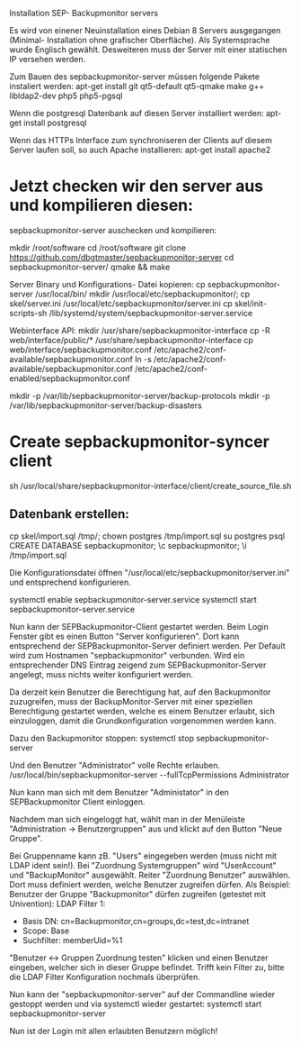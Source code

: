 ﻿Installation SEP- Backupmonitor servers

Es wird von einener Neuinstallation eines Debian 8 Servers ausgegangen (Minimal- Installation ohne grafischer Oberfläche). Als Systemsprache wurde Englisch gewählt. 
Desweiteren muss der Server mit einer statischen IP versehen werden.

Zum Bauen des sepbackupmonitor-server müssen folgende Pakete instaliert werden:
apt-get install git qt5-default qt5-qmake make g++ libldap2-dev php5 php5-pgsql

Wenn die postgresql Datenbank auf diesen Server installiert werden:
apt-get install postgresql

Wenn das HTTPs Interface zum synchroniseren der Clients auf diesem Server laufen soll, so auch Apache installieren:
apt-get install apache2

Jetzt checken wir den server aus und kompilieren diesen:
=======
sepbackupmonitor-server auschecken und kompilieren:

mkdir /root/software
cd /root/software
git clone https://github.com/dbgtmaster/sepbackupmonitor-server
cd sepbackupmonitor-server/
qmake && make

Server Binary und Konfigurations- Datei kopieren:
cp sepbackupmonitor-server /usr/local/bin/
mkdir /usr/local/etc/sepbackupmonitor/;
cp skel/server.ini /usr/local/etc/sepbackupmonitor/server.ini
cp skel/init-scripts-sh /lib/systemd/system/sepbackupmonitor-server.service

Webinterface API:
mkdir /usr/share/sepbackupmonitor-interface
cp -R web/interface/public/* /usr/share/sepbackupmonitor-interface
cp web/interface/sepbackupmonitor.conf /etc/apache2/conf-available/sepbackupmonitor.conf
ln -s /etc/apache2/conf-available/sepbackupmonitor.conf /etc/apache2/conf-enabled/sepbackupmonitor.conf

mkdir -p /var/lib/sepbackupmonitor-server/backup-protocols
mkdir -p /var/lib/sepbackupmonitor-server/backup-disasters

# Create sepbackupmonitor-syncer client
sh /usr/local/share/sepbackupmonitor-interface/client/create_source_file.sh

## Datenbank erstellen:
cp skel/import.sql /tmp/;
chown postgres /tmp/import.sql
su postgres
psql
CREATE DATABASE sepbackupmonitor;
\c sepbackupmonitor;
\i /tmp/import.sql

Die Konfigurationsdatei öffnen "/usr/local/etc/sepbackupmonitor/server.ini" und entsprechend konfigurieren.

systemctl enable sepbackupmonitor-server.service
systemctl start sepbackupmonitor-server.service

Nun kann der SEPBackupmonitor-Client gestartet werden.
Beim Login Fenster gibt es einen Button "Server konfigurieren". Dort kann entsprechend der SEPBackupmonitor-Server definiert werden. Per Default wird zum Hostnamen "sepbackupmonitor" verbunden. Wird ein entsprechender DNS Eintrag zeigend zum SEPBackupmonitor-Server angelegt, muss nichts weiter konfiguriert werden.

Da derzeit kein Benutzer die Berechtigung hat, auf den Backupmonitor zuzugreifen, muss der BackupMonitor-Server mit einer speziellen Berechtigung gestartet werden, welche es einem Benutzer erlaubt, sich einzuloggen, damit die Grundkonfiguration vorgenommen werden kann.

Dazu den Backupmonitor stoppen:
systemctl stop sepbackupmonitor-server

Und den Benutzer "Administrator" volle Rechte erlauben.
/usr/local/bin/sepbackupmonitor-server --fullTcpPermissions Administrator

Nun kann man sich mit dem Benutzer "Administator" in den SEPBackupmonitor Client einloggen.

Nachdem man sich eingeloggt hat, wählt man in der Menüleiste "Administration -> Benutzergruppen" aus und klickt auf den Button "Neue Gruppe".

Bei Gruppenname kann zB. "Users" eingegeben werden (muss nicht mit LDAP ident sein!).
Bei "Zuordnung Systemgruppen" wird "UserAccount" und "BackupMonitor" ausgewählt.
Reiter "Zuordnung Benutzer" auswählen. Dort muss definiert werden, welche Benutzer zugreifen dürfen.
Als Beispiel:
Benutzer der Gruppe "Backupmonitor" dürfen zugreifen (getestet mit Univention):
LDAP Filter 1:
- Basis DN: cn=Backupmonitor,cn=groups,dc=test,dc=intranet
- Scope: Base
- Suchfilter: memberUid=%1

"Benutzer <-> Gruppen Zuordnung testen" klicken und einen Benutzer eingeben, welcher sich in dieser Gruppe befindet. Trifft kein Filter zu, bitte die LDAP Filter Konfiguration nochmals überprüfen.

Nun kann der "sepbackupmonitor-server" auf der Commandline wieder gestoppt werden und via systemctl wieder gestartet:
systemctl start sepbackupmonitor-server

Nun ist der Login mit allen erlaubten Benutzern möglich!